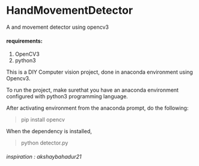 # HandMovementDetector
A and movement detector using opencv3

#### requirements: 
1. OpenCV3
2. python3

This is a DIY Computer vision project, done in anaconda environment using Opencv3.

To run the project, make surethat you have an anaconda environment configured with python3 programming language.

After activating environment from the anaconda prompt, do the following:
  > pip install opencv
  
When the dependency is installed, 
  > python detector.py
  
  
  ###### inspiration : akshaybahadur21
